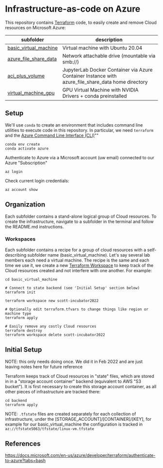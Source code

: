 # Infrastructure-as-code on Azure

This repository contains [Terraform](https://www.terraform.io) code, to easily
create and remove Cloud resources on Microsoft Azure:

| subfolder | description |
| - | - |
| [basic_virtual_machine](basic_virtual_machine) | Virtual machine with Ubuntu 20.04 |
| [azure_file_share_data](azure_file_share_data) | Network attachable drive (mountable via smb://) |
| [aci_plus_volume](aci_plus_volume) | JupyterLab Docker Container via Azure Container Instance with azure_file_share_data home directory |
| [virtual_machine_gpu](virtual_machine_gpu) | GPU Virtual Machine with NVIDIA Drivers + conda preinstalled |

## Setup

We'll use `conda` to create an environment that includes command line utilities
to execute code in this repository. In particular, we need `terraform` and the
[Azure Command Line Interface (CLI)](https://docs.microsoft.com/en-us/cli/azure/)""

```
conda env create
conda activate azure
```

Authenticate to Azure via a Microsoft account (uw email) connected to our
Azure "Subscription"
```
az login
```

Check current login credentials:
```
az account show
```

## Organization

Each subfolder contains a stand-alone logical group of Cloud resources. To create the infrastructure,
navigate to a subfolder in the terminal and follow the README.md instructions.

### Workspaces
Each subfolder contains a recipe for a group of cloud resources with a self-describing subfolder name (basic_virtual_machine). Let's say several lab members each need a virtual machine. The recipe is the same and each time we use it, we create a new [Terraform Workspace](https://www.terraform.io/language/state/workspaces) to keep track of the Cloud resources created and not interfere with one another. For example:

```
cd basic_virtual_machine

# Connect to state backend (see 'Initial Setup' section below)
terraform init

terraform workspace new scott-incubator2022

# Optionally edit terraform.tfvars to change things like region or machine type
terraform apply

# Easily remove any costly Cloud resources
terraform destroy
terraform workspace delete scott-incubator2022
```

## Initial Setup

NOTE: this only needs doing once. We did it in Feb 2022 and are just leaving notes here for future reference

Terraform keeps track of Cloud resources in "state" files, which are stored in
in a "storage account container" backend (equivalent to AWS "S3 bucket"). It is first
necessary to create this storage account container, as all other pieces of infrastructure
are tracked there:

```
cd backend
terraform apply
```
NOTE: `.tfstate` files are created separately for each collection of infrastructure,
under the [STORAGE_ACCOUNT]/[CONTAINER]/[KEY], for example for our basic_virtual_machine
the configuration is tracked in `az://tfstate5063/tfstate/linux-vm.tfstate`


## References

https://docs.microsoft.com/en-us/azure/developer/terraform/authenticate-to-azure?tabs=bash
